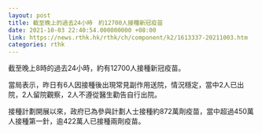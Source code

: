 ```yaml
---
layout: post
title: 截至晚上的過去24小時　約12700人接種新冠疫苗
date: 2021-10-03 22:40:54.000000000 +08:00
link: https://news.rthk.hk/rthk/ch/component/k2/1613337-20211003.htm
categories: rthk
---
```


截至晚上8時的過去24小時，約有12700人接種新冠疫苗。

當局表示，昨日有6人因接種後出現常見副作用送院，情況穩定，當中2人已出院，2人留院觀察，2人不遵從醫生勸告自行出院。

接種計劃開展以來，政府已為參與計劃人士接種約872萬劑疫苗，當中超過450萬人接種第一針，逾422萬人已接種兩劑疫苗。
